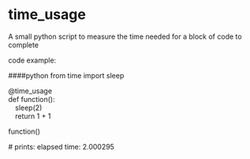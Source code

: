 # time_usage
A small python script to measure the time needed for a block of code to complete

code example:

###\#python
from time import sleep

@time_usage\
def function():\
    &emsp;sleep(2)\
    &emsp;return 1 + 1

function()

\# prints: elapsed time: 2.000295